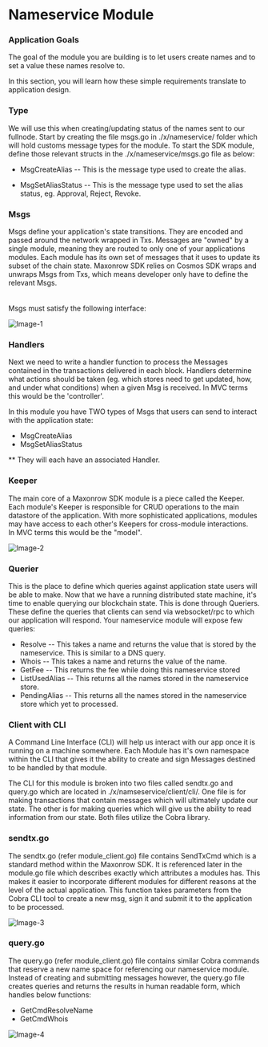 # Nameservice Module

### Application Goals
The goal of the module you are building is to let users create names and to set a value these names resolve to. 

In this section, you will learn how these simple requirements translate to application design.

### Type

We will use this when creating/updating status of the names sent to our fullnode. 
Start by creating the file msgs.go in ./x/nameservice/ folder which 
will hold customs message types for the module.
To start the SDK module, define those relevant structs in 
the ./x/nameservice/msgs.go file as below:

* MsgCreateAlias
-- This is the message type used to create the alias. 

* MsgSetAliasStatus
-- This is the message type used to set the alias status, eg. Approval, Reject, Revoke.


### Msgs

Msgs define your application's state transitions. 
They are encoded and passed around the network wrapped in Txs. 
Messages are "owned" by a single module, meaning they are routed to only one of your applications modules. 
Each module has its own set of messages that it uses to update its subset of the chain state. 
Maxonrow SDK relies on Cosmos SDK wraps and unwraps Msgs from Txs, which means developer only have to define the relevant Msgs.<br/><br/>  
Msgs must satisfy the following interface:

![Image-1](/pic/node_cli_nameservice-01.png)   



### Handlers


Next we need to write a handler function to process the Messages contained 
in the transactions delivered in each block. 
Handlers determine what actions should be taken (eg. which stores need to get updated, how, and under what conditions) 
when a given Msg is received. In MVC terms this would be the 'controller'.

In this module you have TWO types of Msgs that users 
can send to interact with the application state: 

* MsgCreateAlias 
* MsgSetAliasStatus

** They will each have an associated Handler.


### Keeper

The main core of a Maxonrow SDK module is a piece called the Keeper. 
Each module's Keeper is responsible for CRUD operations to the main datastore of the application. 
With more sophisticated applications, modules may have access to each other's Keepers 
for cross-module interactions.<br/>In MVC terms this would be the "model". 

![Image-2](/pic/node_cli_nameservice-02.png) 


### Querier

This is the place to define which queries against application state users will be able to make. 
Now that we have a running distributed state machine, it's time to enable querying our blockchain state. 
This is done through Queriers. 
These define the queries that clients can send via websocket/rpc to which our application will respond. 
Your nameservice module will expose few queries:

* Resolve
-- This takes a name and returns the value that is stored by the nameservice. This is similar to a DNS query.
* Whois
-- This takes a name and returns the value of the name. 
* GetFee
-- This returns the fee while doing this nameservice stored 
* ListUsedAlias
-- This returns all the names stored in the nameservice store.
* PendingAlias
-- This returns all the names stored in the nameservice store which yet to processed.

### Client with CLI  
A Command Line Interface (CLI) will help us interact with our app once it is running on a machine somewhere. Each Module has it's own namespace within the CLI that gives it the ability to create and sign Messages destined to be handled by that module. 

The CLI for this module is broken into two files called sendtx.go and query.go which are located in ./x/namseservice/client/cli/. One file is for making transactions that contain messages which will ultimately update our state. The other is for making queries which will give us the ability to read information from our state. Both files utilize the Cobra library.

### sendtx.go
The sendtx.go (refer module_client.go) file contains SendTxCmd which is a standard method within the Maxonrow SDK. It is referenced later in the module.go file which describes exactly which attributes a modules has. This makes it easier to incorporate different modules for different reasons at the level of the actual application. This function takes parameters from the Cobra CLI tool to create a new msg, sign it and submit it to the application to be processed.

![Image-3](/pic/node_cli_nameservice-03.png) 


### query.go
The query.go (refer module_client.go) file contains similar Cobra commands that reserve a new name space for referencing our nameservice module. Instead of creating and submitting messages however, the query.go file creates queries and returns the results in human readable form, which handles below functions:

* GetCmdResolveName
* GetCmdWhois

![Image-4](/pic/node_cli_nameservice-04.png) 


